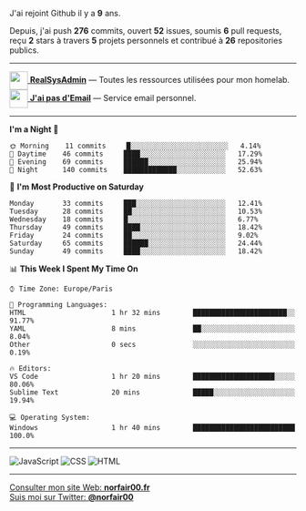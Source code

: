 J'ai rejoint Github il y a **9** ans.

Depuis, j'ai push **276** commits, ouvert **52** issues, soumis **6** pull requests, reçu **2** stars à travers **5** projets personnels et contribué à **26** repositories publics.

---

[<img src="https://avatars2.githubusercontent.com/u/64165263?s=96&v=4" width="32" height="32" align="center"> **RealSysAdmin**](https://github.com/realsysadmin-icu) — Toutes les ressources utilisées pour mon homelab.  
[<img src="https://avatars1.githubusercontent.com/u/65110091?s=96&v=4" width="32" height="32" align="center"> **J'ai pas d'Email**](https://github.com/jaipasdemail) — Service email personnel.  

---

<!--START_SECTION:waka-->
**I'm a Night 🦉** 

```text
🌞 Morning    11 commits     █░░░░░░░░░░░░░░░░░░░░░░░░   4.14% 
🌆 Daytime    46 commits     ████░░░░░░░░░░░░░░░░░░░░░   17.29% 
🌃 Evening    69 commits     ██████░░░░░░░░░░░░░░░░░░░   25.94% 
🌙 Night      140 commits    █████████████░░░░░░░░░░░░   52.63%

```
📅 **I'm Most Productive on Saturday** 

```text
Monday       33 commits     ███░░░░░░░░░░░░░░░░░░░░░░   12.41% 
Tuesday      28 commits     ██░░░░░░░░░░░░░░░░░░░░░░░   10.53% 
Wednesday    18 commits     █░░░░░░░░░░░░░░░░░░░░░░░░   6.77% 
Thursday     49 commits     ████░░░░░░░░░░░░░░░░░░░░░   18.42% 
Friday       24 commits     ██░░░░░░░░░░░░░░░░░░░░░░░   9.02% 
Saturday     65 commits     ██████░░░░░░░░░░░░░░░░░░░   24.44% 
Sunday       49 commits     ████░░░░░░░░░░░░░░░░░░░░░   18.42%

```


📊 **This Week I Spent My Time On** 

```text
⌚︎ Time Zone: Europe/Paris

💬 Programming Languages: 
HTML                     1 hr 32 mins        ███████████████████████░░   91.77% 
YAML                     8 mins              ██░░░░░░░░░░░░░░░░░░░░░░░   8.04% 
Other                    0 secs              ░░░░░░░░░░░░░░░░░░░░░░░░░   0.19%

🔥 Editors: 
VS Code                  1 hr 20 mins        ████████████████████░░░░░   80.06% 
Sublime Text             20 mins             █████░░░░░░░░░░░░░░░░░░░░   19.94%

💻 Operating System: 
Windows                  1 hr 40 mins        █████████████████████████   100.0%

```


<!--END_SECTION:waka-->

---

![JavaScript](https://img.shields.io/static/v1?style=for-the-badge&label=JavaScript&color=555&labelColor=%23f1e05a&message=67.7%25)
![CSS](https://img.shields.io/static/v1?style=for-the-badge&label=CSS&color=555&labelColor=%23563d7c&message=18.8%25)
![HTML](https://img.shields.io/static/v1?style=for-the-badge&label=HTML&color=555&labelColor=%23e34c26&message=13.4%25)

---

[Consulter mon site Web: **norfair00.fr**](https://norfair00.fr/)  
[Suis moi sur Twitter: **@norfair00**](https://twitter.com/norfair00)
